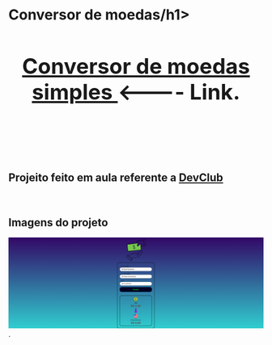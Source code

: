 <h1>Conversor de moedas/h1>
<br>
<center><h2> <a href="https://alissonclaro.github.io/Conversor-moedas/" target="_blank"> Conversor de moedas simples </a>  <---- Link.</h2>  </center>
<br>
<br>
<h2>Projeito feito em aula referente a <a href="https://aulas.devclub.com.br">DevClub</a></h2>
<br>
<h2>Imagens do projeto</h2>
<img src="assets/projectCape.png">
<br>
.
